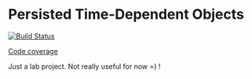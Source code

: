 # Persisted Time-Dependent Objects

[![Build Status](https://travis-ci.org/billou-fr/ptdo.svg?branch=master)](https://travis-ci.org/billou-fr/ptdo)

[Code coverage](https://rawgit.com/billou-fr/ptdo/master/coverage.html)

Just a lab project. Not really useful for now =) !
